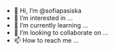 - 👋 Hi, I’m @sofiapasiska
- 👀 I’m interested in ...
- 🌱 I’m currently learning ...
- 💞️ I’m looking to collaborate on ...
- 📫 How to reach me ...

<!--
sofiapasiska/sofiapasiska is a ✨ special ✨ repository because its `README.md` (this file) appears on your GitHub profile.
You can click the Preview link to take a look at your changes.
--->
